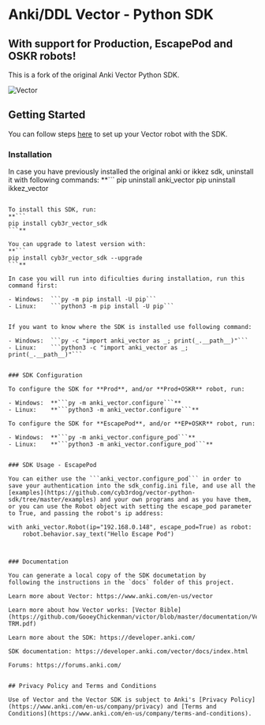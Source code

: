 
# Anki/DDL Vector - Python SDK

## With support for Production, EscapePod and OSKR robots!

This is a fork of the original Anki Vector Python SDK.

![Vector](docs/source/images/vector-sdk-alpha.jpg)


## Getting Started

You can follow steps [here](https://developer.anki.com/vector/docs/index.html) to set up your Vector robot with the SDK.


### Installation

In case you have previously installed the original anki or ikkez sdk, uninstall it with following commands:
**```
pip uninstall anki_vector
pip uninstall ikkez_vector
```**

To install this SDK, run:
**```
pip install cyb3r_vector_sdk
```**

You can upgrade to latest version with:
**```
pip install cyb3r_vector_sdk --upgrade
```**

In case you will run into dificulties during installation, run this command first:

- Windows:  ```py -m pip install -U pip```
- Linux:    ```python3 -m pip install -U pip```


If you want to know where the SDK is installed use following command:

- Windows:  ```py -c "import anki_vector as _; print(_.__path__)"```
- Linux:    ```python3 -c "import anki_vector as _; print(_.__path__)"```


### SDK Configuration

To configure the SDK for **Prod**, and/or **Prod+OSKR** robot, run:

- Windows:  **```py -m anki_vector.configure```**
- Linux:    **```python3 -m anki_vector.configure```**

To configure the SDK for **EscapePod**, and/or **EP+OSKR** robot, run:

- Windows:  **```py -m anki_vector.configure_pod```**
- Linux:    **```python3 -m anki_vector.configure_pod```**


### SDK Usage - EscapePod

You can either use the ```anki_vector.configure_pod``` in order to save your authentication into the sdk_config.ini file, and use all the [examples](https://github.com/cyb3rdog/vector-python-sdk/tree/master/examples) and your own programs and as you have them, or you can use the Robot object with setting the escape_pod parameter to True, and passing the robot's ip address:

```
    with anki_vector.Robot(ip="192.168.0.148", escape_pod=True) as robot:
        robot.behavior.say_text("Hello Escape Pod")
```


### Documentation

You can generate a local copy of the SDK documetation by
following the instructions in the `docs` folder of this project.

Learn more about Vector: https://www.anki.com/en-us/vector

Learn more about how Vector works: [Vector Bible](https://github.com/GooeyChickenman/victor/blob/master/documentation/Vector-TRM.pdf)

Learn more about the SDK: https://developer.anki.com/

SDK documentation: https://developer.anki.com/vector/docs/index.html

Forums: https://forums.anki.com/


## Privacy Policy and Terms and Conditions

Use of Vector and the Vector SDK is subject to Anki's [Privacy Policy](https://www.anki.com/en-us/company/privacy) and [Terms and Conditions](https://www.anki.com/en-us/company/terms-and-conditions).

